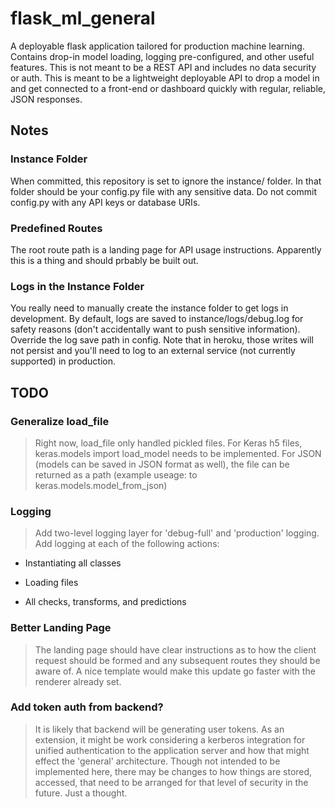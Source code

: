 # flask_ml_general

A deployable flask application tailored for production machine learning.  Contains drop-in model loading, logging pre-configured, and other useful features.  This is not meant to be a REST API and includes no data security or auth.  This is meant to be a lightweight deployable API to drop a model in and get connected to a front-end or dashboard quickly with regular, reliable, JSON responses.

## Notes

### Instance Folder

When committed, this repository is set to ignore the instance/ folder.  In that folder should be your config.py file with any sensitive data.  Do not commit config.py with any API keys or database URIs.

### Predefined Routes

The root route path is a landing page for API usage instructions.  Apparently this is a thing and should prbably be built out.

### Logs in the Instance Folder

You really need to manually create the instance folder to get logs in development.  By default, logs are saved to instance/logs/debug.log for safety reasons (don't accidentally want to push sensitive information).  Override the log save path in config.  Note that in heroku, those writes will not persist and you'll need to log to an external service (not currently supported) in production.

## TODO

### Generalize load_file

> Right now, load_file only handled pickled files.  For Keras h5 files, keras.models import load_model needs to be implemented.  For JSON (models can be saved in JSON format as well), the file can be returned as a path (example useage: to keras.models.model_from_json)

### Logging

> Add two-level logging layer for 'debug-full' and 'production' logging.  Add logging at each of the following actions:

* Instantiating all classes

* Loading files

* All checks, transforms, and predictions

### Better Landing Page

> The landing page should have clear instructions as to how the client request should be formed and any subsequent routes they should be aware of.  A nice template would make this update go faster with the renderer already set.


### Add token auth from backend?

> It is likely that backend will be generating user tokens.  As an extension, it might be work considering a kerberos integration for unified authentication to the application server and how that might effect the 'general' architecture.  Though not intended to be implemented here, there may be changes to how things are stored, accessed, that need to be arranged for that level of security in the future. Just a thought.